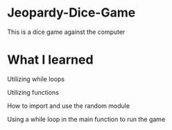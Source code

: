 # Jeopardy-Dice-Game
This is a dice game against the computer

# What I learned
Utilizing while loops

Utilizing functions

How to import and use the random module

Using a while loop in the main function to run the game
